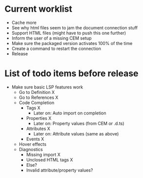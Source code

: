 # Current worklist

- Cache more
- See why html files seem to jam the document connection stuff
- Support HTML files (might have to push this one further)
- Inform the user of a missing CEM setup
- Make sure the packaged version activates 100% of the time
- Create a command to restart the connection
- Release

# List of todo items before release

- Make sure basic LSP features work
    - Go to Definition X
    - Go to References X
    - Code Completion
        - Tags X
            - Later on: Auto import on completion
        - Properties X
            - Later on: Property values (from CEM or .d.ts)
        - Attributes X
            - Later on: Attribute values (same as above)
        - Events X
    - Hover effects
    - Diagnostics
        - Missing import X
        - Unclosed HTML tags X
        - Else?
        - Invalid attribute/property values?



